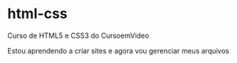 # html-css
 Curso de HTML5 e CSS3 do CursoemVideo

Estou aprendendo a criar sites e agora vou gerenciar meus arquivos